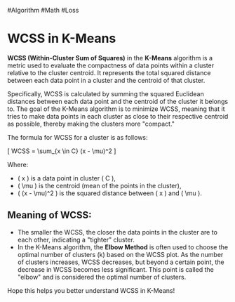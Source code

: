 #Algorithm #Math #Loss

# WCSS in K-Means

**WCSS (Within-Cluster Sum of Squares)** in the **K-Means** algorithm is a metric used to evaluate the compactness of data points within a cluster relative to the cluster centroid. It represents the total squared distance between each data point in a cluster and the centroid of that cluster.

Specifically, WCSS is calculated by summing the squared Euclidean distances between each data point and the centroid of the cluster it belongs to. The goal of the K-Means algorithm is to minimize WCSS, meaning that it tries to make data points in each cluster as close to their respective centroid as possible, thereby making the clusters more "compact."

The formula for WCSS for a cluster is as follows:

\[
WCSS = \sum_{x \in C} (x - \mu)^2
\]

Where:
- \( x \) is a data point in cluster \( C \),
- \( \mu \) is the centroid (mean of the points in the cluster),
- \( (x - \mu)^2 \) is the squared distance between \( x \) and \( \mu \).

## Meaning of WCSS:
- The smaller the WCSS, the closer the data points in the cluster are to each other, indicating a "tighter" cluster.
- In the K-Means algorithm, the **Elbow Method** is often used to choose the optimal number of clusters (k) based on the WCSS plot. As the number of clusters increases, WCSS decreases, but beyond a certain point, the decrease in WCSS becomes less significant. This point is called the "elbow" and is considered the optimal number of clusters.

Hope this helps you better understand WCSS in K-Means!